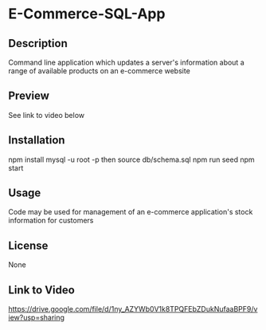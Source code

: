 # E-Commerce-SQL-App

## Description

Command line application which updates a server's information about a range of available products on an e-commerce website

## Preview

See link to video below

## Installation

npm install
mysql -u root -p then source db/schema.sql
npm run seed
npm start

## Usage 

Code may be used for management of an e-commerce application's stock information for customers

## License

None

## Link to Video

https://drive.google.com/file/d/1ny_AZYWb0V1k8TPQFEbZDukNufaaBPF9/view?usp=sharing